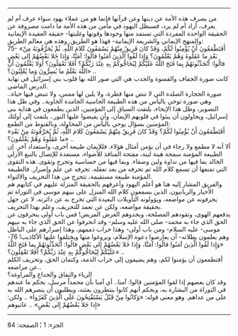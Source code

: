 ------------------------------------------------------------------------

من يصرف هذه الأمة عن دينها وعن قرآنها فإنما هو من عملاء يهود سواء عرف أم
لم يعرف، أراد أم لم يرد، فسيظل اليهود في مأمن من هذه الأمة ما دامت
مصروفة عن الحقيقة الواحدة المفردة التي تستمد منها وجودها وقوتها وغلبتها-
حقيقة العقيدة الإيمانية والمنهج الإيماني والشريعة الإيمانية- فهذا هو
الطريق. وهذه هي معالم الطريق:  
75- «أَفَتَطْمَعُونَ أَنْ يُؤْمِنُوا لَكُمْ، وَقَدْ كانَ فَرِيقٌ مِنْهُمْ يَسْمَعُونَ كَلامَ اللَّهِ. ثُمَّ
يُحَرِّفُونَهُ مِنْ بَعْدِ ما عَقَلُوهُ وَهُمْ يَعْلَمُونَ؟ وَإِذا لَقُوا الَّذِينَ آمَنُوا قالُوا: آمَنَّا،
وَإِذا خَلا بَعْضُهُمْ إِلى بَعْضٍ قالُوا: أَتُحَدِّثُونَهُمْ بِما فَتَحَ اللَّهُ عَلَيْكُمْ لِيُحَاجُّوكُمْ بِهِ
عِنْدَ رَبِّكُمْ؟ أَفَلا تَعْقِلُونَ؟ أَوَلا يَعْلَمُونَ أَنَّ اللَّهَ يَعْلَمُ ما يُسِرُّونَ وَما يُعْلِنُونَ؟»
..  
كانت صورة الجفاف والقسوة والجدب هي التي صور الله بها قلوب بني إسرائيل في
نهاية الدرس الماضي.  
صورة الحجارة الصلدة التي لا تنض منها قطرة، ولا يلين لها ممس، ولا تنبض
فيها حياة.. وهي صورة توحي باليأس من هذه الطبيعة الجاسية الجامدة
الخاوية.. وفي ظل هذا التصوير، وظل هذا الإيحاء، يلتفت السياق إلى
المؤمنين، الذين يطمعون في هداية بني إسرائيل، ويحاولون أن يبثوا في قلوبهم
الإيمان، وأن يفيضوا عليها النور.. يلتفت إلى أولئك المؤمنين بسؤال يوحي
باليأس من المحاولة، وبالقنوط من الطمع:  
«أَفَتَطْمَعُونَ أَنْ يُؤْمِنُوا لَكُمْ؟ وَقَدْ كانَ فَرِيقٌ مِنْهُمْ يَسْمَعُونَ كَلامَ اللَّهِ، ثُمَّ يُحَرِّفُونَهُ
مِنْ بَعْدِ ما عَقَلُوهُ وَهُمْ يَعْلَمُونَ؟» ..  
ألا أنه لا مطمع ولا رجاء في أن يؤمن أمثال هؤلاء. فللإيمان طبيعة أخرى،
واستعداد آخر. إن الطبيعة المؤمنة سمحة هينة لينة، مفتحة المنافذ للأضواء،
مستعدة للإتصال بالنبع الأزلي الخالد بما فيها من نداوة ولين وصفاء. وبما
فيها من حساسية وتحرج وتقوى. هذه التقوى التي تمنعها أن تسمع كلام الله ثم
تحرفه من بعد تعقله. تحرفه عن علم وإصرار. فالطبيعة المؤمنة طبيعة مستقيمة،
تتحرج من هذا التحريف والالتواء.  
والفريق المشار إليه هنا هو أعلم اليهود وأعرفهم بالحقيقة المنزلة عليهم في
كتابهم هم الأحبار والربانيون، الذين يسمعون كلام الله المنزل على نبيهم
موسى في التوراة ثم يحرفونه عن مواضعه، ويؤولونه التأويلات البعيدة التي
تخرج به عن دائرته. لا عن جهل بحقيقة مواضعه، ولكن عن تعمد للتحريف، وعلم
بهذا التحريف.  
يدفعهم الهوى، وتقودهم المصلحة، ويحدوهم الغرض المريض! فمن باب أولى
ينحرفون عن الحق الذي جاء به محمد- صلى الله عليه وسلم- وقد انحرفوا عن
الحق الذي جاء به نبيهم موسى- عليه السلام- ومن باب أولى- وهذا خراب ذممهم،
وهذا إصرارهم على الباطل وهم يعلمون بطلانه- أن يعارضوا دعوة الإسلام،
ويروغوا منها ويختلقوا عليها الأكاذيب! 76- «وَإِذا لَقُوا الَّذِينَ آمَنُوا قالُوا:
آمَنَّا، وَإِذا خَلا بَعْضُهُمْ إِلى بَعْضٍ قالُوا: أَتُحَدِّثُونَهُمْ بِما فَتَحَ اللَّهُ عَلَيْكُمْ
لِيُحَاجُّوكُمْ بِهِ عِنْدَ رَبِّكُمْ؟ أَفَلا تَعْقِلُونَ؟» ..  
أفتطمعون أن يؤمنوا لكم، وهم يضيفون إلى خراب الذمة، وكتمان الحق، وتحريف
الكلم عن مراضعه..  
الرياء والنفاق والخداع والمراوغة؟  
وقد كان بعضهم إذا لقوا المؤمنين قالوا: آمنا.. أي آمنا بأن محمداً مرسل،
بحكم ما عندهم في التوراة من البشارة به، وبحكم أنهم كانوا ينتظرون بعثته،
ويطلبون أن ينصرهم الله به على من عداهم. وهو معنى قوله: «وَكانُوا مِنْ قَبْلُ
يَسْتَفْتِحُونَ عَلَى الَّذِينَ كَفَرُوا» .. ولكن: «إِذا خَلا بَعْضُهُمْ إِلى بَعْضٍ» .. عاتبوهم

------------------------------------------------------------------------

الجزء: 1 ¦ الصفحة: 84
